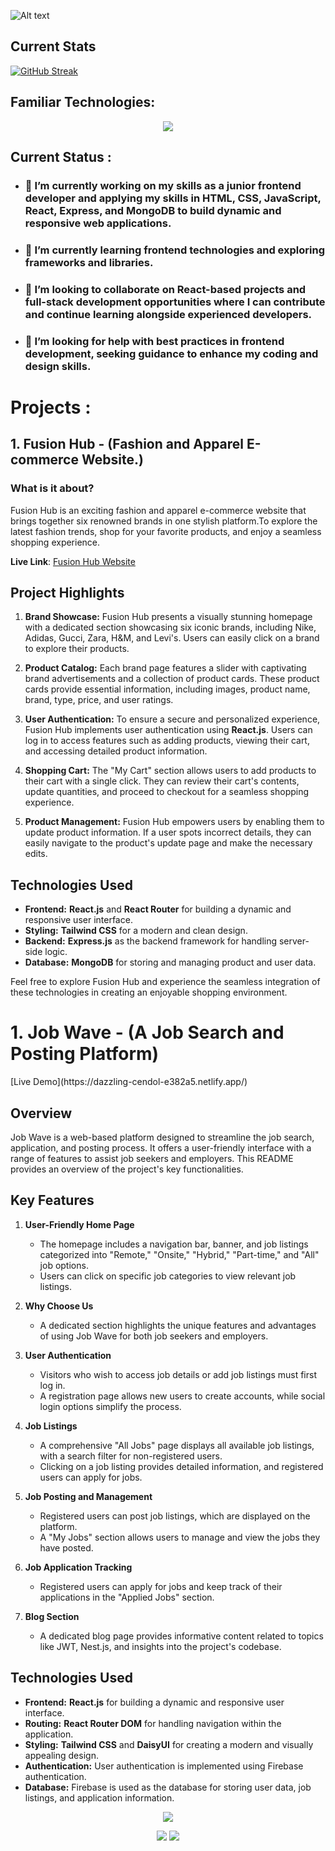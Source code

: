 ![Alt text](cover.gif)
## Current Stats

[![GitHub Streak](https://github-readme-streak-stats.herokuapp.com?user=Ariful-Islam-Shanto&theme=github-dark-blue&hide_border=true&card_width=900)](https://git.io/streak-stats)


## Familiar Technologies: 

<p align="center">
  <a href="https://skillicons.dev">
    <img src="https://skillicons.dev/icons?i=html,css,js,react,mongodb,express,nodejs,tailwind,mui&perline=3&theme=dark" />
  </a>
</p>

## Current Status : 
- ### 🔭  I’m currently working on my skills as a junior frontend developer and applying my skills in HTML, CSS, JavaScript, React, Express, and MongoDB to build dynamic and responsive web applications.
- ### 🌱  I’m currently learning frontend technologies and exploring frameworks and libraries.
- ### 👯  I’m looking to collaborate on React-based projects and full-stack development opportunities where I can contribute and continue learning alongside experienced developers.
- ### 🤔  I’m looking for help with best practices in frontend development, seeking guidance to enhance my coding and design skills.


# Projects :

 ## 1. Fusion Hub - (Fashion and Apparel E-commerce Website.)

### What is it about?
Fusion Hub is an exciting fashion and apparel e-commerce website that brings together six renowned brands in one stylish platform.To explore the latest fashion trends, shop for your favorite products, and enjoy a seamless shopping experience.

**Live Link**: [Fusion Hub Website](https://fushionhub-4a5df.web.app/)

## Project Highlights

1. **Brand Showcase:** Fusion Hub presents a visually stunning homepage with a dedicated section showcasing six iconic brands, including Nike, Adidas, Gucci, Zara, H&M, and Levi's. Users can easily click on a brand to explore their products.

2. **Product Catalog:** Each brand page features a slider with captivating brand advertisements and a collection of product cards. These product cards provide essential information, including images, product name, brand, type, price, and user ratings.

3. **User Authentication:** To ensure a secure and personalized experience, Fusion Hub implements user authentication using **React.js**. Users can log in to access features such as adding products, viewing their cart, and accessing detailed product information.

4. **Shopping Cart:** The "My Cart" section allows users to add products to their cart with a single click. They can review their cart's contents, update quantities, and proceed to checkout for a seamless shopping experience.

5. **Product Management:** Fusion Hub empowers users by enabling them to update product information. If a user spots incorrect details, they can easily navigate to the product's update page and make the necessary edits.

## Technologies Used

- **Frontend:** **React.js** and **React Router** for building a dynamic and responsive user interface.
- **Styling:** **Tailwind CSS** for a modern and clean design.
- **Backend:** **Express.js** as the backend framework for handling server-side logic.
- **Database:** **MongoDB** 
for storing and managing product and user data.

Feel free to explore Fusion Hub and experience the seamless integration of these technologies in creating an enjoyable shopping environment.

<h1 align="Left">1. Job Wave - (A Job Search and Posting Platform)</h1>

<p align="left">
  [Live Demo](https://dazzling-cendol-e382a5.netlify.app/)
</p>

## Overview

Job Wave is a web-based platform designed to streamline the job search, application, and posting process. It offers a user-friendly interface with a range of features to assist job seekers and employers. This README provides an overview of the project's key functionalities.

## Key Features

1. **User-Friendly Home Page**
   - The homepage includes a navigation bar, banner, and job listings categorized into "Remote," "Onsite," "Hybrid," "Part-time," and "All" job options.
   - Users can click on specific job categories to view relevant job listings.

2. **Why Choose Us**
   - A dedicated section highlights the unique features and advantages of using Job Wave for both job seekers and employers.

3. **User Authentication**
   - Visitors who wish to access job details or add job listings must first log in.
   - A registration page allows new users to create accounts, while social login options simplify the process.

4. **Job Listings**
   - A comprehensive "All Jobs" page displays all available job listings, with a search filter for non-registered users.
   - Clicking on a job listing provides detailed information, and registered users can apply for jobs.

5. **Job Posting and Management**
   - Registered users can post job listings, which are displayed on the platform.
   - A "My Jobs" section allows users to manage and view the jobs they have posted.

6. **Job Application Tracking**
   - Registered users can apply for jobs and keep track of their applications in the "Applied Jobs" section.

7. **Blog Section**
   - A dedicated blog page provides informative content related to topics like JWT, Nest.js, and insights into the project's codebase.

## Technologies Used

- **Frontend:** **React.js** for building a dynamic and responsive user interface.
- **Routing:** **React Router DOM** for handling navigation within the application.
- **Styling:** **Tailwind CSS** and **DaisyUI** for creating a modern and visually appealing design.
- **Authentication:** User authentication is implemented using Firebase authentication.
- **Database:** Firebase is used as the database for storing user data, job listings, and application information.

<p align="center">
<img  src="https://github-profile-summary-cards.vercel.app/api/cards/profile-details?username=Ariful-Islam-Shanto&theme=algolia"/>
</p>
<p align="center">
  <img src="https://github-profile-summary-cards.vercel.app/api/cards/stats?username=Ariful-Islam-Shanto&theme=algolia"/>
  <img src="https://github-profile-summary-cards.vercel.app/api/cards/productive-time?username=Ariful-Islam-Shanto&theme=algolia&utcOffset=8"/>
</p>
